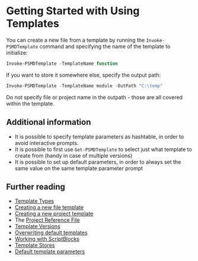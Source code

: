 ﻿# Getting Started with Using Templates

You can create a new file from a template by running the `Invoke-PSMDTemplate` command and specifying the name of the template to initialize:

```powershell
Invoke-PSMDTemplate -TemplateName function
```

If you want to store it somewhere else, specify the output path:

```powershell
Invoke-PSMDTemplate -TemplateName module -OutPath "C:\temp"
```

Do not specify file or project name in the outpath - those are all covered within the template.

## Additional information

+ It is possible to specify template parameters as hashtable, in order to avoid interactive prompts.
+ It is possible to first use `Get-PSMDTemplate` to select just what template to create from (handy in case of multiple versions)
+ It is possible to set up default parameters, in order to always set the same value on the same template parameter prompt

## Further reading

+ [Template Types](https://psframework.org/documentation/documents/psmoduledevelopment/templates/template-types.html)
+ [Creating a new file template](https://psframework.org/documentation/documents/psmoduledevelopment/templates/creating-a-new-file-template.html)
+ [Creating a new project template](https://psframework.org/documentation/documents/psmoduledevelopment/templates/creating-a-new-project-template.html)
+ The [Project Reference File](https://psframework.org/documentation/documents/psmoduledevelopment/templates/project-reference-file.html)
+ [Template Versions](https://psframework.org/documentation/documents/psmoduledevelopment/templates/template-versions.html)
+ [Overwriting default templates](https://psframework.org/documentation/documents/psmoduledevelopment/templates/overwriting-default-templates.html)
+ [Working with ScriptBlocks](https://psframework.org/documentation/documents/psmoduledevelopment/templates/working-with-scriptblocks.html)
+ [Template Stores](https://psframework.org/documentation/documents/psmoduledevelopment/templates/template-stores.html)
+ [Default template parameters](https://psframework.org/documentation/documents/psmoduledevelopment/templates/default-template-parameters.html)
